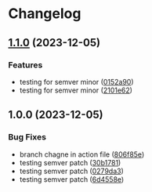 # Changelog

## [1.1.0](https://github.com/DhyeyB/electron-app-demo/compare/v1.0.0...v1.1.0) (2023-12-05)


### Features

* testing for semver minor ([0152a90](https://github.com/DhyeyB/electron-app-demo/commit/0152a906635a1d9d32757a409d9faa170fa40a25))
* testing for semver minor ([2101e62](https://github.com/DhyeyB/electron-app-demo/commit/2101e6275fa323dbe75c208770269864b7e39dad))

## 1.0.0 (2023-12-05)


### Bug Fixes

* branch chagne in action file ([806f85e](https://github.com/DhyeyB/electron-app-demo/commit/806f85e6bd2b054d5f1ae880881eea2433819bda))
* testing semver patch ([30b1781](https://github.com/DhyeyB/electron-app-demo/commit/30b1781b9658f57970e3d7f612e3656b9b6f2e23))
* testing semver patch ([0279da3](https://github.com/DhyeyB/electron-app-demo/commit/0279da33998e4d68f5e0a8ffe0858dd3be248a68))
* testing semver patch ([6d4558e](https://github.com/DhyeyB/electron-app-demo/commit/6d4558e3149f13a1e21797a3754e70a5304fa485))
